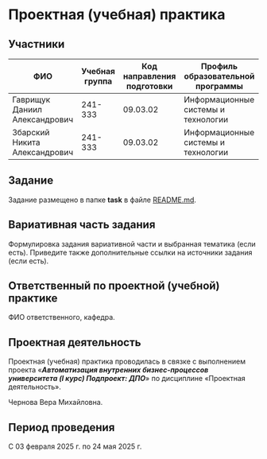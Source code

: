 # Проектная (учебная) практика

## Участники

| ФИО | Учебная группа | Код направления подготовки | Профиль образовательной программы |
|-|-|-|-|
| Гаврищук Даниил Александрович |241-333|09.03.02|Информационные системы и технологии|
| Збарский Никита Александрович |241-333|09.03.02|Информационные системы и технологии|

## Задание

Задание размещено в папке **task** в файле [README.md](task/README.md).

## Вариативная часть задания

Формулировка задания вариативной части и выбранная тематика (если есть). Приведите также дополнительные ссылки на источники задания (если есть).

## Ответственный по проектной (учебной) практике

ФИО ответственного, кафедра.

## Проектная деятельность

Проектная (учебная) практика проводилась в связке с выполнением проекта «***Автоматизация внутренних бизнес-процессов университета (I курс) Подпроект: ДПО***» по дисциплине «Проектная деятельность».

Чернова Вера Михайловна.

## Период проведения

С 03 февраля 2025 г. по 24 мая 2025 г.
